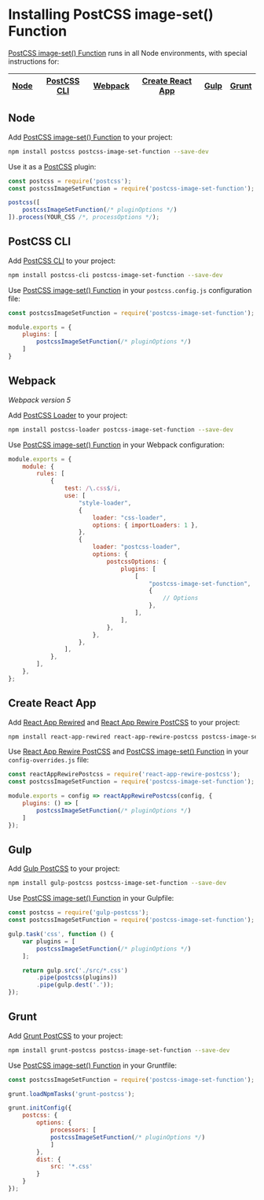 # Installing PostCSS image-set() Function

[PostCSS image-set() Function] runs in all Node environments, with special instructions for:

| [Node](#node) | [PostCSS CLI](#postcss-cli) | [Webpack](#webpack) | [Create React App](#create-react-app) | [Gulp](#gulp) | [Grunt](#grunt) |
| --- | --- | --- | --- | --- | --- |

## Node

Add [PostCSS image-set() Function] to your project:

```bash
npm install postcss postcss-image-set-function --save-dev
```

Use it as a [PostCSS] plugin:

```js
const postcss = require('postcss');
const postcssImageSetFunction = require('postcss-image-set-function');

postcss([
	postcssImageSetFunction(/* pluginOptions */)
]).process(YOUR_CSS /*, processOptions */);
```

## PostCSS CLI

Add [PostCSS CLI] to your project:

```bash
npm install postcss-cli postcss-image-set-function --save-dev
```

Use [PostCSS image-set() Function] in your `postcss.config.js` configuration file:

```js
const postcssImageSetFunction = require('postcss-image-set-function');

module.exports = {
	plugins: [
		postcssImageSetFunction(/* pluginOptions */)
	]
}
```

## Webpack

_Webpack version 5_

Add [PostCSS Loader] to your project:

```bash
npm install postcss-loader postcss-image-set-function --save-dev
```

Use [PostCSS image-set() Function] in your Webpack configuration:

```js
module.exports = {
	module: {
		rules: [
			{
				test: /\.css$/i,
				use: [
					"style-loader",
					{
						loader: "css-loader",
						options: { importLoaders: 1 },
					},
					{
						loader: "postcss-loader",
						options: {
							postcssOptions: {
								plugins: [
									[
										"postcss-image-set-function",
										{
											// Options
										},
									],
								],
							},
						},
					},
				],
			},
		],
	},
};
```

## Create React App

Add [React App Rewired] and [React App Rewire PostCSS] to your project:

```bash
npm install react-app-rewired react-app-rewire-postcss postcss-image-set-function --save-dev
```

Use [React App Rewire PostCSS] and [PostCSS image-set() Function] in your
`config-overrides.js` file:

```js
const reactAppRewirePostcss = require('react-app-rewire-postcss');
const postcssImageSetFunction = require('postcss-image-set-function');

module.exports = config => reactAppRewirePostcss(config, {
	plugins: () => [
		postcssImageSetFunction(/* pluginOptions */)
	]
});
```

## Gulp

Add [Gulp PostCSS] to your project:

```bash
npm install gulp-postcss postcss-image-set-function --save-dev
```

Use [PostCSS image-set() Function] in your Gulpfile:

```js
const postcss = require('gulp-postcss');
const postcssImageSetFunction = require('postcss-image-set-function');

gulp.task('css', function () {
	var plugins = [
		postcssImageSetFunction(/* pluginOptions */)
	];

	return gulp.src('./src/*.css')
		.pipe(postcss(plugins))
		.pipe(gulp.dest('.'));
});
```

## Grunt

Add [Grunt PostCSS] to your project:

```bash
npm install grunt-postcss postcss-image-set-function --save-dev
```

Use [PostCSS image-set() Function] in your Gruntfile:

```js
const postcssImageSetFunction = require('postcss-image-set-function');

grunt.loadNpmTasks('grunt-postcss');

grunt.initConfig({
	postcss: {
		options: {
			processors: [
			postcssImageSetFunction(/* pluginOptions */)
			]
		},
		dist: {
			src: '*.css'
		}
	}
});
```

[Gulp PostCSS]: https://github.com/postcss/gulp-postcss
[Grunt PostCSS]: https://github.com/nDmitry/grunt-postcss
[PostCSS]: https://github.com/postcss/postcss
[PostCSS CLI]: https://github.com/postcss/postcss-cli
[PostCSS Loader]: https://github.com/postcss/postcss-loader
[PostCSS image-set() Function]: https://github.com/csstools/postcss-plugins/tree/main/plugins/postcss-image-set-function
[React App Rewire PostCSS]: https://github.com/csstools/react-app-rewire-postcss
[React App Rewired]: https://github.com/timarney/react-app-rewired

